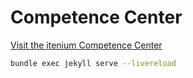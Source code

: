 Competence Center
=================

[Visit the itenium Competence Center](https://itenium.be/Competence-Center)


```sh
bundle exec jekyll serve --livereload
```


